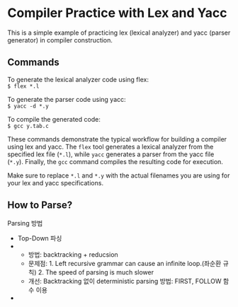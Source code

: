 # Compiler Practice with Lex and Yacc

This is a simple example of practicing lex (lexical analyzer) and yacc (parser generator) in compiler construction.

## Commands

To generate the lexical analyzer code using flex: <br>
`$ flex *.l`


To generate the parser code using yacc: <br>
`$ yacc -d *.y`


To compile the generated code: <br>
`$ gcc y.tab.c`


These commands demonstrate the typical workflow for building a compiler using lex and yacc. The `flex` tool generates a lexical analyzer from the specified lex file (`*.l`), while `yacc` generates a parser from the yacc file (`*.y`). Finally, the `gcc` command compiles the resulting code for execution.

Make sure to replace `*.l` and `*.y` with the actual filenames you are using for your lex and yacc specifications.

## How to Parse?

Parsing 방법
- Top-Down 파싱
- - 방법: backtracking + reducsion
  - 문제점: 1. Left recursive grammar can cause an infinite loop.(좌순환 규칙) 2. The speed of parsing is much slower
  - 개선: Backtracking 없이 deterministic parsing 방법: FIRST, FOLLOW 함수 이용
- 


